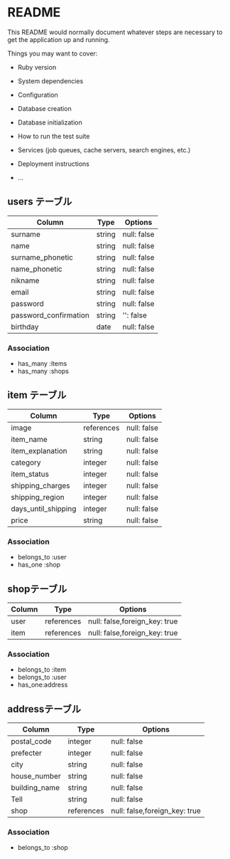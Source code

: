# README

This README would normally document whatever steps are necessary to get the
application up and running.

Things you may want to cover:

* Ruby version

* System dependencies

* Configuration

* Database creation

* Database initialization

* How to run the test suite

* Services (job queues, cache servers, search engines, etc.)

* Deployment instructions

* ...
## users テーブル

| Column   | Type   | Options     |
| -------- | ------ | ----------- |
| surname  | string | null: false |
| name     | string | null: false |
| surname_phonetic  | string | null: false |
| name_phonetic  | string | null: false |
| nikname  | string | null: false |
| email    | string | null: false |
| password | string | null: false |
| password_confirmation | string | '': false |
| birthday | date | null: false |

### Association

- has_many :items
- has_many :shops
## item テーブル

| Column   | Type   | Options     |
| -------- | ------ | ----------- |
| image    | references | null: false |   <!-- 画像  -->
| item_name   | string | null: false |  <!-- 商品名 -->
| item_explanation | string | null: false |<!-- 商品説明 -->
| category | integer| null: false |<!-- カテゴリー -->
| item_status | integer | null: false |<!-- 商品の状態 -->
| shipping_charges | integer | null: false |<!-- 配送料の負担 -->
| shipping_region | integer | null: false |<!-- 配送料の地域 -->
| days_until_shipping | integer | null: false |<!-- 配送料の負担 -->
| price    | string | null: false |<!-- 価格 -->


### Association
- belongs_to :user
- has_one    :shop 
## shopテーブル
| Column   | Type   | Options     |
| -------- | ------ | ----------- |
| user     | references | null: false,foreign_key: true |
| item     | references | null: false,foreign_key: true |
### Association
- belongs_to  :item 
- belongs_to :user
- has_one:address

## addressテーブル
| Column   | Type   | Options     |
| -------- | ------ | ----------- |
| postal_code    | integer | null: false |
| prefecter      | integer | null: false|
| city           | string | null: false |
| house_number   | string | null: false |
| building_name  | string | null: false |
| Tell           | string | null: false |
| shop     | references | null: false,foreign_key: true |
### Association
- belongs_to  :shop